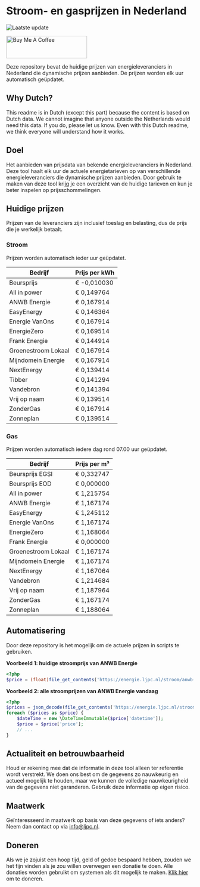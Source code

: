 # Stroom- en gasprijzen in Nederland

![Laatste update](https://img.shields.io/badge/laatste%20update-2024--06--02%2010%3A00%20CET-brightgreen)

<a href="https://www.buymeacoffee.com/Lars-" target="_blank"><img src="https://cdn.buymeacoffee.com/buttons/v2/default-orange.png" alt="Buy Me A Coffee" height="60" style="height: 60px !important;width: 217px !important;" ></a>

Deze repository bevat de huidige prijzen van energieleveranciers in Nederland die dynamische prijzen aanbieden. De prijzen worden elk uur automatisch geüpdatet.

## Why Dutch?

This readme is in Dutch (except this part) because the content is based on Dutch data. We cannot imagine that anyone outside the Netherlands would need this data. If you do, please let us know. Even with this Dutch readme, we think
everyone will understand how it works.

## Doel

Het aanbieden van prijsdata van bekende energieleveranciers in Nederland. Deze tool haalt elk uur de actuele energietarieven op van verschillende energieleveranciers die dynamische prijzen aanbieden. Door gebruik te maken van deze tool
krijg je een overzicht van de huidige tarieven en kun je beter inspelen op prijsschommelingen.

## Huidige prijzen

Prijzen van de leveranciers zijn inclusief toeslag en belasting, dus de prijs die je werkelijk betaalt.

### Stroom

Prijzen worden automatisch ieder uur geüpdatet.

 Bedrijf | Prijs per kWh 
---------|---------------
Beursprijs | € -0,010030
All in power | € 0,149764
ANWB Energie | € 0,167914
EasyEnergy | € 0,146364
Energie VanOns | € 0,167914
EnergieZero | € 0,169514
Frank Energie | € 0,144914
Groenestroom Lokaal | € 0,167914
Mijndomein Energie | € 0,167914
NextEnergy | € 0,139414
Tibber | € 0,141294
Vandebron | € 0,141394
Vrij op naam | € 0,139514
ZonderGas | € 0,167914
Zonneplan | € 0,139514


### Gas

Prijzen worden automatisch iedere dag rond 07.00 uur geüpdatet.

 Bedrijf | Prijs per m³ 
---------|--------------
Beursprijs EGSI | € 0,332747
Beursprijs EOD | € 0,000000
All in power | € 1,215754
ANWB Energie | € 1,167174
EasyEnergy | € 1,245112
Energie VanOns | € 1,167174
EnergieZero | € 1,168064
Frank Energie | € 0,000000
Groenestroom Lokaal | € 1,167174
Mijndomein Energie | € 1,167174
NextEnergy | € 1,167064
Vandebron | € 1,214684
Vrij op naam | € 1,187964
ZonderGas | € 1,167174
Zonneplan | € 1,188064


## Automatisering

Door deze repository is het mogelijk om de actuele prijzen in scripts te gebruiken.

**Voorbeeld 1: huidige stroomprijs van ANWB Energie**

```php
<?php
$price = (float)file_get_contents('https://energie.ljpc.nl/stroom/anwb-energie-nu.txt');

```

**Voorbeeld 2: alle stroomprijzen van ANWB Energie vandaag**

```php
<?php
$prices = json_decode(file_get_contents('https://energie.ljpc.nl/stroom/all-in-power-vandaag.json'),true);
foreach ($prices as $price) {
    $dateTime = new \DateTimeImmutable($price['datetime']);
    $price = $price['price'];
    // ...
}
```

## Actualiteit en betrouwbaarheid

Houd er rekening mee dat de informatie in deze tool alleen ter referentie wordt verstrekt. We doen ons best om de gegevens zo nauwkeurig en actueel mogelijk te houden, maar we kunnen de volledige nauwkeurigheid van de gegevens niet
garanderen. Gebruik deze informatie op eigen risico.

## Maatwerk

Geïnteresseerd in maatwerk op basis van deze gegevens of iets anders? Neem dan contact op
via [info@ljpc.nl](mailto:info@ljpc.nl?subject=Energie%20prijzen).

## Doneren

Als we je zojuist een hoop tijd, geld of gedoe bespaard hebben, zouden we het fijn vinden als je zou willen overwegen een
donatie te doen. Alle donaties worden gebruikt om systemen als dit mogelijk te
maken. [Klik hier](https://www.buymeacoffee.com/Lars-) om te doneren.
